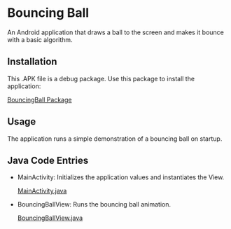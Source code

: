 # Bouncing Ball

An Android application that draws a ball to the screen and makes it bounce with a basic algorithm.

## Installation

This .APK file is a debug package. Use this package to install the application:

  [BouncingBall Package](https://github.com/LaggerLimited/Android-Java-BouncingBall/blob/master/app-debug.apk)

## Usage

The application runs a simple demonstration of a bouncing ball on startup.

## Java Code Entries
* MainActivity: Initializes the application values and instantiates the View.

  [MainActivity.java](https://github.com/LaggerLimited/Android-Java-BouncingBall/blob/master/BouncingBall/app/src/main/java/edu/owens/lagger/joshua/bouncingball/MainActivity.java)

* BouncingBallView: Runs the bouncing ball animation.

  [BouncingBallView.java](https://github.com/LaggerLimited/Android-Java-BouncingBall/blob/master/BouncingBall/app/src/main/java/edu/owens/lagger/joshua/bouncingball/BouncingBallView.java)
